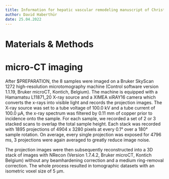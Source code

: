 ```yaml
---
title: Information for hepatic vascular remodeling manuscript of Christian Perez-Shibayama, Mario Novkovic and David Semela (et al).
author: David Haberthür
date: 25.04.2022
---
```


# Materials & Methods
# micro-CT imaging

After $PREPARATION, the 8 samples were imaged on a Bruker SkyScan 1272 high-resolution microtomography machine (Control software version 1.1.19, Bruker microCT, Kontich, Belgium).
The machine is equipped with a Hamamatsu L11871_20 X-ray source and a XIMEA xiRAY16 camera which converts the x-rays into visible light and records the projection images.
The X-ray source was set to a tube voltage of 100.0 kV and a tube current of 100.0 µA, the x-ray spectrum was filtered by 0.11 mm of copper prior to incidence onto the sample.
For each sample, we recorded a set of 2 or 3 stacked scans to overlap the total sample height.
Each stack was recorded with 1895 projections of 4904 x 3280 pixels at every 0.1° over a 180° sample rotation.
On average, every single projection was exposed for 4796 ms, 3 projections were again averaged to greatly reduce image noise.

The projection images were then subsequently reconstructed into a 3D stack of images with NRecon (Version 1.7.4.2, Bruker microCT, Kontich Belgium) without any beamhardening correction and a medium ring-removal correction.
The whole process resulted in tomographic datasets with an isometric voxel size of 5 µm.
